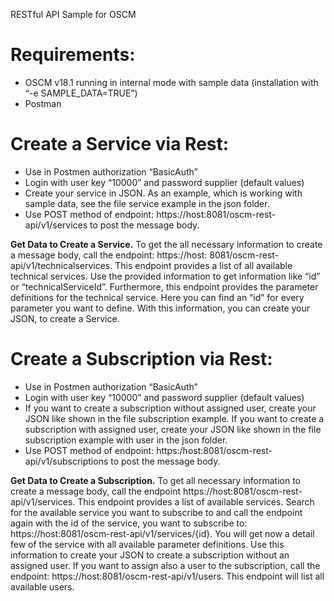 RESTful API Sample for OSCM

# Requirements: 
-	OSCM v18.1 running in internal mode with sample data (installation with “-e SAMPLE_DATA=TRUE”)
-	Postman

# Create a Service via Rest: 
-	Use in Postmen authorization “BasicAuth”
-	Login with user key “10000” and password supplier (default values)
-	Create your service in JSON. As an example, which is working with sample data, see the file service example in the json folder.
-	Use POST method of endpoint: https://host:8081/oscm-rest-api/v1/services to post the message body.

**Get Data to Create a Service.**
To get the all necessary information to create a message body, call the endpoint: https://host: 8081/oscm-rest-api/v1/technicalservices. This endpoint provides a list of all available technical services. Use the provided information to get information like “id” or “technicalServiceId”. Furthermore, this endpoint provides the parameter definitions for the technical service. Here you can find an “id” for every parameter you want to define. With this information, you can create your JSON, to create a Service. 


# Create a Subscription via Rest:
-	Use in Postmen authorization “BasicAuth”
-	Login with user key “10000” and password supplier (default values)
-	If you want to create a subscription without assigned user, create your JSON like shown in the file subscription example. If you want to create a subscription with assigned user, create your JSON like shown in the file subscription example with user in the json folder. 
-	Use POST method of endpoint: https:/host:8081/oscm-rest-api/v1/subscriptions to post the message body. 

**Get Data to Create a Subscription.**
To get all necessary information to create a message body, call the endpoint https://host:8081/oscm-rest-api/v1/services. This endpoint provides a list of available services. Search for the available service you want to subscribe to and call the endpoint again with the id of the service, you want to subscribe to: https://host:8081/oscm-rest-api/v1/services/{id}. You will get now a detail few of the service with all available parameter definitions. Use this information to create your JSON to create a subscription without an assigned user. If you want to assign also a user to the subscription, call the endpoint: https://host:8081/oscm-rest-api/v1/users. This endpoint will list all available users. 
 

